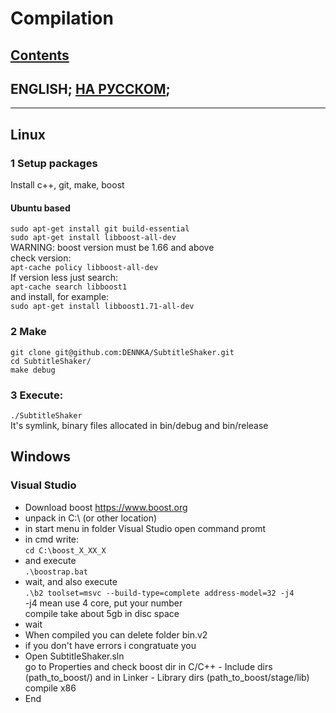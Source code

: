 # Compilation

## [Contents](README.md)

## ENGLISH; [НА РУССКОМ](Compilation.ru.md);
<!---
full line:
[ENGLISH](Compilation.md); [НА РУССКОМ](Compilation.ru.md);
-->

---
## Linux
### 1 Setup packages
Install c++, git, make, boost
#### Ubuntu based
`sudo apt-get install git build-essential`  
`sudo apt-get install libboost-all-dev`  
WARNING: boost version must be 1.66 and above  
check version:  
`apt-cache policy libboost-all-dev`  
If version less just search:  
`apt-cache search libboost1`  
and install, for example:  
`sudo apt-get install libboost1.71-all-dev`
### 2 Make
`git clone git@github.com:DENNKA/SubtitleShaker.git`  
`cd SubtitleShaker/`  
`make debug`  
### 3 Execute:
`./SubtitleShaker`  
It's symlink, binary files allocated in bin/debug and bin/release  

## Windows
### Visual Studio
 * Download boost https://www.boost.org
 * unpack in C:\ (or other location)
 * in start menu in folder Visual Studio open command promt
 * in cmd write:  
`cd C:\boost_X_XX_X`
 * and execute  
`.\boostrap.bat`  
 * wait, and also execute  
`.\b2 toolset=msvc --build-type=complete address-model=32 -j4`  
-j4 mean use 4 core, put your number  
compile take about 5gb in disc space  
 * wait
 * When compiled you can delete folder bin.v2
 * if you don't have errors i congratuate you
 * Open SubtitleShaker.sln  
go to Properties and check boost dir in C/C++ - Include dirs   (path_to_boost/) and in Linker - Library dirs (path_to_boost/stage/lib)  
compile x86  
 * End  
